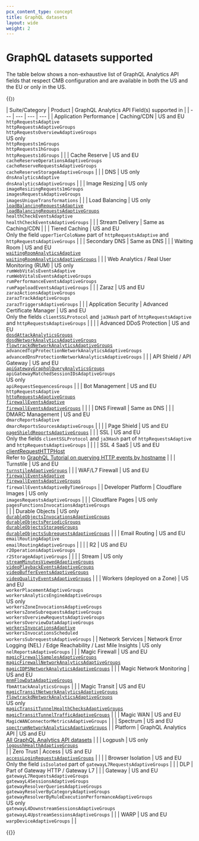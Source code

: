 ```yaml
---
pcx_content_type: concept
title: GraphQL datasets 
layout: wide
weight: 2
---
```


# GraphQL datasets supported

The table below shows a non-exhaustive list of GraphQL Analytics API fields that respect CMB configuration and are available in both the US and the EU or only in the US. 

{{<table-wrap style="font-size: 87%">}}

| Suite/Category | Product | GraphQL Analytics API Field(s) supported in |
| --- | --- | --- | --- |
| Application Performance | Caching/CDN | US and EU <br> `httpRequestsAdaptive` <br> `httpRequestsAdaptiveGroups` <br> `httpRequestsOverviewAdaptiveGroups` <br> US only <br> `httpRequests1mGroups` <br> `httpRequests1hGroups` <br> `httpRequests1dGroups` | 
| | Cache Reserve | US and EU <br> `cacheReserveOperationsAdaptiveGroups` <br> `cacheReserveRequestsAdaptiveGroups` <br> `cacheReserveStorageAdaptiveGroups` |
| | DNS | US only <br> `dnsAnalyticsAdaptive` <br> `dnsAnalyticsAdaptiveGroups` |
| | Image Resizing | US only <br> `imageResizingRequests1mGroups` <br> `imagesRequestsAdaptiveGroups` <br> `imagesUniqueTransformations` | 
| | Load Balancing | US only <br> [`loadBalancingRequestsAdaptive`](/load-balancing/reference/load-balancing-analytics/#graphql-analytics) <br> [`loadBalancingRequestsAdaptiveGroups`](/load-balancing/reference/load-balancing-analytics/#graphql-analytics) <br> `healthCheckEventsAdaptive` <br> `healthCheckEventsAdaptiveGroups` |
| | Stream Delivery | Same as Caching/CDN |
| | Tiered Caching | US and EU <br> Only the field `upperTierColoName` part of `httpRequestsAdaptive` and `httpRequestsAdaptiveGroups` |
| | Secondary DNS | Same as DNS |
| | Waiting Room | US and EU <br> [`waitingRoomAnalyticsAdaptive`](/waiting-room/waiting-room-analytics/#graphql-analytics) <br> [`waitingRoomAnalyticsAdaptiveGroups`](/waiting-room/waiting-room-analytics/#graphql-analytics) |
| | Web Analytics / Real User Monitoring (RUM) | US only <br> `rumWebVitalsEventsAdaptive` <br> `rumWebVitalsEventsAdaptiveGroups` <br> `rumPerformanceEventsAdaptiveGroups` <br> `rumPageloadEventsAdaptiveGroups` |
| | Zaraz | US and EU <br>`zarazActionsAdaptiveGroups` <br> `zarazTrackAdaptiveGroups` <br> `zarazTriggersAdaptiveGroups` |  |
| Application Security | Advanced Certificate Manager | US and EU <br> Only the fields `clientSSLProtocol` and `ja3Hash` part of `httpRequestsAdaptive` and `httpRequestsAdaptiveGroups` | |
| | Advanced DDoS Protection | US and EU <br> [`dosdAttackAnalyticsGroups`](/analytics/graphql-api/migration-guides/network-analytics-v2/node-reference/) <br> [`dosdNetworkAnalyticsAdaptiveGroups`](/analytics/graphql-api/migration-guides/network-analytics-v2/node-reference/) <br> [`flowtrackdNetworkAnalyticsAdaptiveGroups`](/analytics/graphql-api/migration-guides/network-analytics-v2/node-reference/) <br> `advancedTcpProtectionNetworkAnalyticsAdaptiveGroups` <br> `advancedDnsProtectionNetworkAnalyticsAdaptiveGroups` |
| | API Shield / API Gateway | US and EU <br> [`apiGatewayGraphqlQueryAnalyticsGroups`](/api-shield/security/graphql-protection/configure/#gather-graphql-statistics) <br> `apiGatewayMatchedSessionIDsAdaptiveGroups` <br> US only <br> `apiRequestSequencesGroups` |
| | Bot Management | US and EU <br>`httpRequestsAdaptive` <br> [`httpRequestsAdaptiveGroups`](/analytics/graphql-api/migration-guides/graphql-api-analytics/) <br> [`firewallEventsAdaptive`](/analytics/graphql-api/tutorials/querying-firewall-events/) <br> [`firewallEventsAdaptiveGroups`](https://blog.cloudflare.com/how-we-used-our-new-graphql-api-to-build-firewall-analytics/) | |
| | DNS Firewall | Same as DNS |
| | DMARC Management | US and EU <br> `dmarcReportsAdaptive` <br> `dmarcReportsSourcesAdaptiveGroups` | |
| | Page Shield | US and EU <br> [`pageShieldReportsAdaptiveGroups`](/page-shield/policies/violations/#get-policy-violations-via-graphql-api) |
| | SSL | US and EU <br> Only the fields `clientSSLProtocol` and `ja3Hash` part of `httpRequestsAdaptive` and `httpRequestsAdaptiveGroups` |  |
| | SSL 4 SaaS | US and EU <br> [clientRequestHTTPHost](/cloudflare-for-platforms/cloudflare-for-saas/hostname-analytics/#explore-customer-usage) <br> Refer to [GraphQL Tutorial on querying HTTP events by hostname](/analytics/graphql-api/tutorials/end-customer-analytics/) |
| | Turnstile | US and EU <br> [`turnstileAdaptiveGroups`](/turnstile/turnstile-analytics/#graphql) |
| | WAF/L7 Firewall | US and EU <br> [`firewallEventsAdaptive`](/analytics/graphql-api/tutorials/querying-firewall-events/) <br> [`firewallEventsAdaptiveGroups`](https://blog.cloudflare.com/how-we-used-our-new-graphql-api-to-build-firewall-analytics/) <br> `firewallEventsAdaptiveByTimeGroups` |
| Developer Platform | Cloudflare Images | US only <br> `imagesRequestsAdaptiveGroups` |
| | Cloudflare Pages | US only <br> `pagesFunctionsInvocationsAdaptiveGroups` <br> | 
| | Durable Objects | US only <br> [`durableObjectsInvocationsAdaptiveGroups`](/durable-objects/observability/graphql-analytics/) <br> [`durableObjectsPeriodicGroups`](/durable-objects/observability/graphql-analytics/) <br> [`durableObjectsStorageGroups`](/durable-objects/observability/graphql-analytics/) <br> [`durableObjectsSubrequestsAdaptiveGroups`](/durable-objects/observability/graphql-analytics/) |
| | Email Routing | US and EU <br> `emailRoutingAdaptive` <br> `emailRoutingAdaptiveGroups` | | 
| | R2 | US and EU <br> `r2OperationsAdaptiveGroups` <br> `r2StorageAdaptiveGroups` | | 
| | Stream | US only <br> [`streamMinutesViewedAdaptiveGroups`](/stream/getting-analytics/fetching-bulk-analytics/) <br> [`videoPlaybackEventsAdaptiveGroups`](/stream/getting-analytics/fetching-bulk-analytics/) <br> [`videoBufferEventsAdaptiveGroups`](/stream/getting-analytics/fetching-bulk-analytics/) <br> [`videoQualityEventsAdaptiveGroups`](/stream/getting-analytics/fetching-bulk-analytics/) |
| | Workers (deployed on a Zone) | US and EU <br> `workerPlacementAdaptiveGroups` <br> `workersAnalyticsEngineAdaptiveGroups` <br> US only <br> `workersZoneInvocationsAdaptiveGroups` <br> `workersZoneSubrequestsAdaptiveGroups` <br> `workersOverviewRequestsAdaptiveGroups` <br> `workersOverviewDataAdaptiveGroups` <br> [`workersInvocationsAdaptive`](/analytics/graphql-api/tutorials/querying-workers-metrics/) <br> `workersInvocationsScheduled` <br> `workersSubrequestsAdaptiveGroups` |
| Network Services | Network Error Logging (NEL) / Edge Reachability / Last Mile Insights | US only <br> `nelReportsAdaptiveGroups` |
| | Magic Firewall |  US and EU <br> [`magicFirewallSamplesAdaptiveGroups`](/magic-firewall/tutorials/graphql-analytics/) <br> [`magicFirewallNetworkAnalyticsAdaptiveGroups`](/magic-firewall/tutorials/graphql-analytics/#example-queries-for-magic-firewall) <br> [`magicIDPSNetworkAnalyticsAdaptiveGroups`](/magic-firewall/tutorials/graphql-analytics/) | 
| | Magic Network Monitoring | US and EU <br> [`mnmFlowDataAdaptiveGroups`](/magic-network-monitoring/tutorials/graphql-analytics/) <br> `fbmAttackAnalyticsGroups` |
| | Magic Transit | US and EU <br> [`magicTransitNetworkAnalyticsAdaptiveGroups`](/analytics/graphql-api/migration-guides/network-analytics-v2/node-reference/) <br> [`flowtrackdNetworkAnalyticsAdaptiveGroups`](/analytics/graphql-api/migration-guides/network-analytics-v2/node-reference/) <br> US only <br> [`magicTransitTunnelHealthChecksAdaptiveGroups`](/analytics/graphql-api/tutorials/querying-magic-transit-tunnel-healthcheck-results/) <br> [`magicTransitTunnelTrafficAdaptiveGroups`](/magic-transit/analytics/query-bandwidth/) | 
| | Magic WAN | US and EU <br> `MagicWANConnectorMetricsAdaptiveGroups` |
| | Spectrum | US and EU <br> [`spectrumNetworkAnalyticsAdaptiveGroups`](/analytics/graphql-api/migration-guides/network-analytics-v2/node-reference/) |
| Platform | GraphQL Analytics API | US and EU <br> [All GraphQL Analytics API datasets](/analytics/graphql-api/features/discovery/introspection/) | 
| | Logpush | US only <br> [`logpushHealthAdaptiveGroups`](/logs/get-started/alerts-and-analytics/#enable-logpush-health-analytics) <br> |
| Zero Trust | Access | US and EU <br> [`accessLoginRequestsAdaptiveGroups`](/analytics/graphql-api/tutorials/querying-access-login-events/) | |
| | Browser Isolation | US and EU <br> Only the field `isIsolated` part of `gatewayL7RequestsAdaptiveGroups`  |
| | DLP | Part of Gateway HTTP / Gateway L7 |
| | Gateway | US and EU <br> `gatewayL7RequestsAdaptiveGroups` <br> `gatewayL4SessionsAdaptiveGroups` <br> `gatewayResolverQueriesAdaptiveGroups` <br> `gatewayResolverByCategoryAdaptiveGroups` <br> `gatewayResolverByRuleExecutionPerformanceAdaptiveGroups` <br> US only <br> `gatewayL4DownstreamSessionsAdaptiveGroups` <br> `gatewayL4UpstreamSessionsAdaptiveGroups` |
| | WARP | US and EU <br> `warpDeviceAdaptiveGroups` | |

{{</table-wrap>}}

